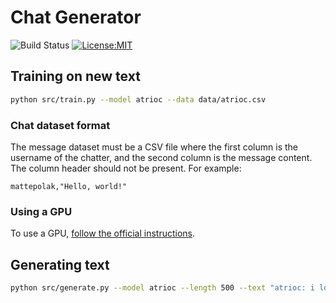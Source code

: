 # Chat Generator

![Build Status](https://github.com/matteopolak/algorithms/actions/workflows/yapf.yml/badge.svg)
[![License:MIT](https://img.shields.io/badge/license-MIT-yellow.svg)](https://opensource.org/licenses/MIT)

## Training on new text

```bash
python src/train.py --model atrioc --data data/atrioc.csv
```

### Chat dataset format

The message dataset must be a CSV file where the first column is the username of the chatter, and the second column is the message content. The column header should not be present. For example:

```csv
mattepolak,"Hello, world!"
```

### Using a GPU

To use a GPU, [follow the official instructions](https://www.tensorflow.org/install/pip#step-by-step_instructions).

## Generating text

```bash
python src/generate.py --model atrioc --length 500 --text "atrioc: i love"
```
